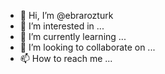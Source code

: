 - 👋 Hi, I’m @ebrarozturk
- 👀 I’m interested in ...
- 🌱 I’m currently learning ...
- 💞️ I’m looking to collaborate on ...
- 📫 How to reach me ...

<!---
ebrarozturk/ebrarozturk is a ✨ special ✨ repository because its `README.md` (this file) appears on your GitHub profile.
You can click the Preview link to take a look at your changes.
--->
